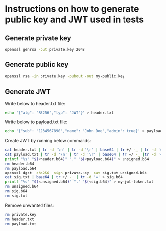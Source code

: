 # Instructions on how to generate public key and JWT used in tests


## Generate private key

```bash
openssl genrsa -out private.key 2048
```

## Generate public key
```bash
openssl rsa -in private.key -pubout -out my-public.key
```

## Generate JWT

Write below to header.txt file:
```bash
echo '{"alg": "RS256","typ": "JWT"}' > header.txt
```

Write below to payload.txt file:
```bash
echo '{"sub": "1234567890","name": "John Doe","admin": true}' > payload.txt
```

Create JWT by running below commands:
```bash
cat header.txt | tr -d '\n' | tr -d '\r' | base64 | tr +/ -_ | tr -d '=' > header.b64
cat payload.txt | tr -d '\n' | tr -d '\r' | base64 | tr +/ -_ |tr -d '=' > payload.b64
printf "%s" "$(<header.b64)" "." "$(<payload.b64)" > unsigned.b64
rm header.b64
rm payload.b64
openssl dgst -sha256 -sign private.key -out sig.txt unsigned.b64
cat sig.txt | base64 | tr +/ -_ | tr -d '=' > sig.b64
printf "%s" "$(<unsigned.b64)" "." "$(<sig.b64)" > my-jwt-token.txt
rm unsigned.b64
rm sig.b64
rm sig.txt
```

Remove unwanted files:
```bash
rm private.key
rm header.txt
rm payload.txt
```
